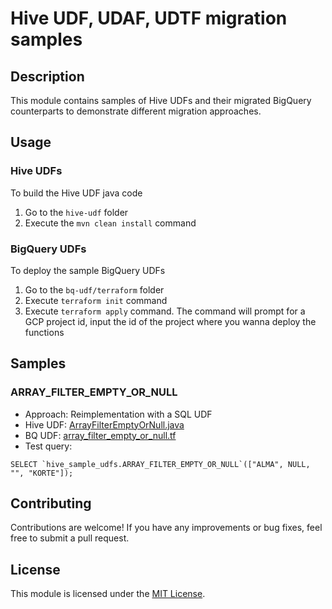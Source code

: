 # Hive UDF, UDAF, UDTF migration samples

## Description

This module contains samples of Hive UDFs and their migrated BigQuery counterparts to demonstrate different migration approaches.

## Usage
### Hive UDFs
To build the Hive UDF java code
1. Go to the `hive-udf` folder
2. Execute the `mvn clean install` command

### BigQuery UDFs
To deploy the sample BigQuery UDFs
1. Go to the `bq-udf/terraform` folder
2. Execute `terraform init` command
3. Execute `terraform apply` command. The command will prompt for a GCP project id, input the id of the project where you wanna deploy the functions


## Samples

### ARRAY_FILTER_EMPTY_OR_NULL

- Approach: Reimplementation with a SQL UDF
- Hive UDF: [ArrayFilterEmptyOrNull.java](hive-udf/src/main/java/ai/aliz/bqmigration/samples/hive/ArrayFilterEmptyOrNull.java)
- BQ UDF: [array_filter_empty_or_null.tf](bq-udf/terraform/array_filter_empty_or_null.tf)
- Test query: 

```SELECT `hive_sample_udfs.ARRAY_FILTER_EMPTY_OR_NULL`(["ALMA", NULL, "", "KORTE"]);```

## Contributing

Contributions are welcome! If you have any improvements or bug fixes, feel free to submit a pull request.

## License

This module is licensed under the [MIT License](LICENSE).
